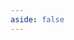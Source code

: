 ```yaml
---
aside: false
---
```

<script setup>
import Service from 'spacegate-admin/views/Service.vue'
</script>

<DemoContainer>
  <Service/>
</DemoContainer>